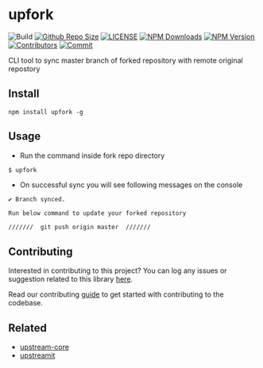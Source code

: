 # upfork

![Build](https://github.com/gh-conf/upfork/actions/workflows/nodejs.yml/badge.svg)
[![Github Repo Size](https://img.shields.io/github/repo-size/gh-conf/upfork.svg)](https://github.com/gh-conf/upfork)
[![LICENSE](https://img.shields.io/npm/l/@gh-conf/upfork.svg)](https://github.com/gh-conf/upfork/blob/master/LICENSE)
[![NPM Downloads](https://img.shields.io/npm/dt/@gh-conf/upfork.svg)](https://www.npmjs.com/package/@gh-conf/upfork)
[![NPM Version](https://img.shields.io/npm/v/@gh-conf/upfork.svg)](https://www.npmjs.com/package/@gh-conf/upfork)
[![Contributors](https://img.shields.io/github/contributors/gh-conf/upfork.svg)](https://github.com/gh-conf/upfork/graphs/contributors)
[![Commit](https://img.shields.io/github/last-commit/gh-conf/upfork.svg)](https://github.com/gh-conf/upfork/commits/master)


CLI tool to sync master branch of forked repository with remote original repostory

## Install

```
npm install upfork -g
```

## Usage

- Run the command inside fork repo directory

```bash
$ upfork
```

- On successful sync you will see following messages on the console

```
✔ Branch synced.

Run below command to update your forked repository

///////  git push origin master  ///////
```

## Contributing

Interested in contributing to this project?
You can log any issues or suggestion related to this library [here](https://github.com/gh-conf/upfork/issues/new).

Read our contributing [guide](CONTRIBUTING.md) to get started with contributing to the codebase.


## Related

- [upstream-core](https://github.com/gh-conf/upstream-core)
- [upstreamit](https://github.com/gh-conf/upstreamit)

